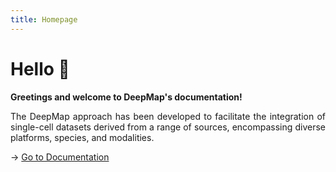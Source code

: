 ```yaml
---
title: Homepage
---
```


# Hello 👋

**Greetings and welcome to DeepMap's documentation!**

<div style="text-align: justify"> The DeepMap approach has been developed to facilitate the integration of single-cell datasets derived from a range of sources, encompassing diverse platforms, species, and modalities. </div>

→ [Go to Documentation](/examples)
